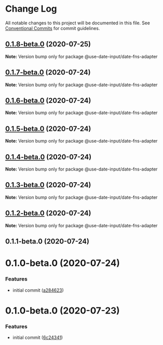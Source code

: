 # Change Log

All notable changes to this project will be documented in this file.
See [Conventional Commits](https://conventionalcommits.org) for commit guidelines.

## [0.1.8-beta.0](https://github.com/mark-tate/use-date-input/compare/@use-date-input/date-fns-adapter@0.1.7-beta.0...@use-date-input/date-fns-adapter@0.1.8-beta.0) (2020-07-25)

**Note:** Version bump only for package @use-date-input/date-fns-adapter





## [0.1.7-beta.0](https://github.com/mark-tate/use-date-input/compare/@use-date-input/date-fns-adapter@0.1.6-beta.0...@use-date-input/date-fns-adapter@0.1.7-beta.0) (2020-07-24)

**Note:** Version bump only for package @use-date-input/date-fns-adapter





## [0.1.6-beta.0](https://github.com/mark-tate/use-date-input/compare/@use-date-input/date-fns-adapter@0.1.5-beta.0...@use-date-input/date-fns-adapter@0.1.6-beta.0) (2020-07-24)

**Note:** Version bump only for package @use-date-input/date-fns-adapter





## [0.1.5-beta.0](https://github.com/mark-tate/use-date-input/compare/@use-date-input/date-fns-adapter@0.1.4-beta.0...@use-date-input/date-fns-adapter@0.1.5-beta.0) (2020-07-24)

**Note:** Version bump only for package @use-date-input/date-fns-adapter





## [0.1.4-beta.0](https://github.com/mark-tate/use-date-input/compare/@use-date-input/date-fns-adapter@0.1.3-beta.0...@use-date-input/date-fns-adapter@0.1.4-beta.0) (2020-07-24)

**Note:** Version bump only for package @use-date-input/date-fns-adapter





## [0.1.3-beta.0](https://github.com/mark-tate/use-date-input/compare/@use-date-input/date-fns-adapter@0.1.2-beta.0...@use-date-input/date-fns-adapter@0.1.3-beta.0) (2020-07-24)

**Note:** Version bump only for package @use-date-input/date-fns-adapter





## [0.1.2-beta.0](https://github.com/mark-tate/use-date-input/compare/@use-date-input/date-fns-adapter@0.1.1-beta.0...@use-date-input/date-fns-adapter@0.1.2-beta.0) (2020-07-24)

**Note:** Version bump only for package @use-date-input/date-fns-adapter





## 0.1.1-beta.0 (2020-07-24)



# 0.1.0-beta.0 (2020-07-24)


### Features

* initial commit ([a284623](https://github.com/mark-tate/use-date-input/commit/a28462354bf58de9f016176fec51ac80d2c2af60))





# 0.1.0-beta.0 (2020-07-23)


### Features

* initial commit ([6c24341](https://github.com/mark-tate/use-date-input/commit/6c24341efc30d33d6248367ee6578831c7a975ad))
